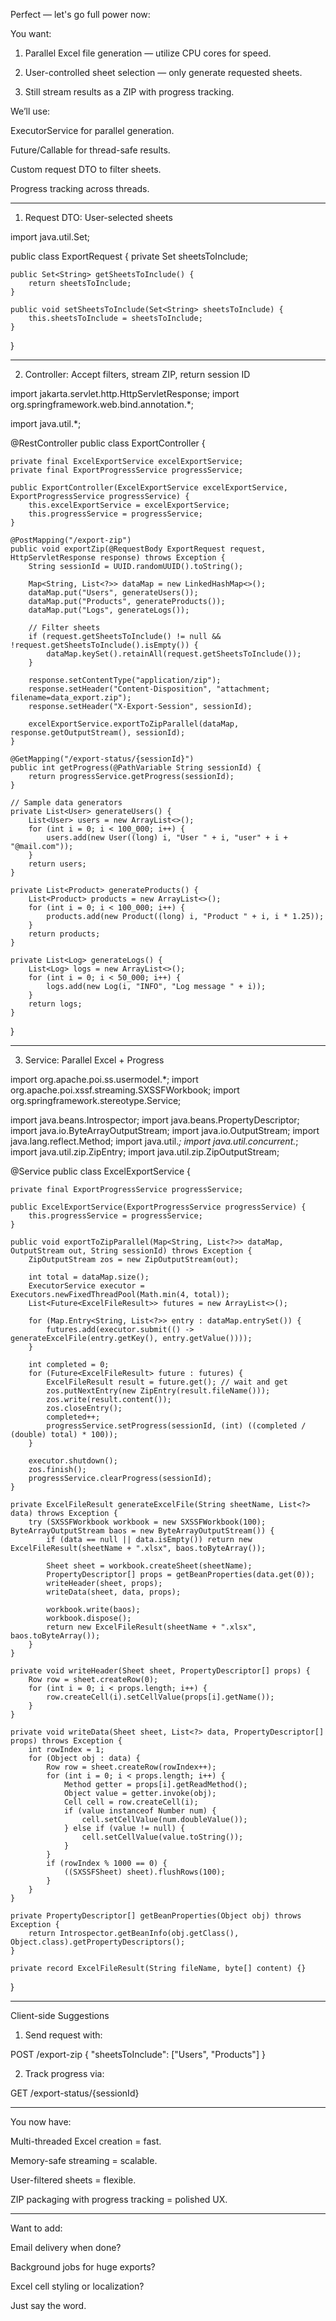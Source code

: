 Perfect — let's go full power now:

You want:

1. Parallel Excel file generation — utilize CPU cores for speed.


2. User-controlled sheet selection — only generate requested sheets.


3. Still stream results as a ZIP with progress tracking.



We’ll use:

ExecutorService for parallel generation.

Future/Callable for thread-safe results.

Custom request DTO to filter sheets.

Progress tracking across threads.



---

1. Request DTO: User-selected sheets

import java.util.Set;

public class ExportRequest {
    private Set<String> sheetsToInclude;

    public Set<String> getSheetsToInclude() {
        return sheetsToInclude;
    }

    public void setSheetsToInclude(Set<String> sheetsToInclude) {
        this.sheetsToInclude = sheetsToInclude;
    }
}


---

2. Controller: Accept filters, stream ZIP, return session ID

import jakarta.servlet.http.HttpServletResponse;
import org.springframework.web.bind.annotation.*;

import java.util.*;

@RestController
public class ExportController {

    private final ExcelExportService excelExportService;
    private final ExportProgressService progressService;

    public ExportController(ExcelExportService excelExportService, ExportProgressService progressService) {
        this.excelExportService = excelExportService;
        this.progressService = progressService;
    }

    @PostMapping("/export-zip")
    public void exportZip(@RequestBody ExportRequest request, HttpServletResponse response) throws Exception {
        String sessionId = UUID.randomUUID().toString();

        Map<String, List<?>> dataMap = new LinkedHashMap<>();
        dataMap.put("Users", generateUsers());
        dataMap.put("Products", generateProducts());
        dataMap.put("Logs", generateLogs());

        // Filter sheets
        if (request.getSheetsToInclude() != null && !request.getSheetsToInclude().isEmpty()) {
            dataMap.keySet().retainAll(request.getSheetsToInclude());
        }

        response.setContentType("application/zip");
        response.setHeader("Content-Disposition", "attachment; filename=data_export.zip");
        response.setHeader("X-Export-Session", sessionId);

        excelExportService.exportToZipParallel(dataMap, response.getOutputStream(), sessionId);
    }

    @GetMapping("/export-status/{sessionId}")
    public int getProgress(@PathVariable String sessionId) {
        return progressService.getProgress(sessionId);
    }

    // Sample data generators
    private List<User> generateUsers() {
        List<User> users = new ArrayList<>();
        for (int i = 0; i < 100_000; i++) {
            users.add(new User((long) i, "User " + i, "user" + i + "@mail.com"));
        }
        return users;
    }

    private List<Product> generateProducts() {
        List<Product> products = new ArrayList<>();
        for (int i = 0; i < 100_000; i++) {
            products.add(new Product((long) i, "Product " + i, i * 1.25));
        }
        return products;
    }

    private List<Log> generateLogs() {
        List<Log> logs = new ArrayList<>();
        for (int i = 0; i < 50_000; i++) {
            logs.add(new Log(i, "INFO", "Log message " + i));
        }
        return logs;
    }
}


---

3. Service: Parallel Excel + Progress

import org.apache.poi.ss.usermodel.*;
import org.apache.poi.xssf.streaming.SXSSFWorkbook;
import org.springframework.stereotype.Service;

import java.beans.Introspector;
import java.beans.PropertyDescriptor;
import java.io.ByteArrayOutputStream;
import java.io.OutputStream;
import java.lang.reflect.Method;
import java.util.*;
import java.util.concurrent.*;
import java.util.zip.ZipEntry;
import java.util.zip.ZipOutputStream;

@Service
public class ExcelExportService {

    private final ExportProgressService progressService;

    public ExcelExportService(ExportProgressService progressService) {
        this.progressService = progressService;
    }

    public void exportToZipParallel(Map<String, List<?>> dataMap, OutputStream out, String sessionId) throws Exception {
        ZipOutputStream zos = new ZipOutputStream(out);

        int total = dataMap.size();
        ExecutorService executor = Executors.newFixedThreadPool(Math.min(4, total));
        List<Future<ExcelFileResult>> futures = new ArrayList<>();

        for (Map.Entry<String, List<?>> entry : dataMap.entrySet()) {
            futures.add(executor.submit(() -> generateExcelFile(entry.getKey(), entry.getValue())));
        }

        int completed = 0;
        for (Future<ExcelFileResult> future : futures) {
            ExcelFileResult result = future.get(); // wait and get
            zos.putNextEntry(new ZipEntry(result.fileName()));
            zos.write(result.content());
            zos.closeEntry();
            completed++;
            progressService.setProgress(sessionId, (int) ((completed / (double) total) * 100));
        }

        executor.shutdown();
        zos.finish();
        progressService.clearProgress(sessionId);
    }

    private ExcelFileResult generateExcelFile(String sheetName, List<?> data) throws Exception {
        try (SXSSFWorkbook workbook = new SXSSFWorkbook(100); ByteArrayOutputStream baos = new ByteArrayOutputStream()) {
            if (data == null || data.isEmpty()) return new ExcelFileResult(sheetName + ".xlsx", baos.toByteArray());

            Sheet sheet = workbook.createSheet(sheetName);
            PropertyDescriptor[] props = getBeanProperties(data.get(0));
            writeHeader(sheet, props);
            writeData(sheet, data, props);

            workbook.write(baos);
            workbook.dispose();
            return new ExcelFileResult(sheetName + ".xlsx", baos.toByteArray());
        }
    }

    private void writeHeader(Sheet sheet, PropertyDescriptor[] props) {
        Row row = sheet.createRow(0);
        for (int i = 0; i < props.length; i++) {
            row.createCell(i).setCellValue(props[i].getName());
        }
    }

    private void writeData(Sheet sheet, List<?> data, PropertyDescriptor[] props) throws Exception {
        int rowIndex = 1;
        for (Object obj : data) {
            Row row = sheet.createRow(rowIndex++);
            for (int i = 0; i < props.length; i++) {
                Method getter = props[i].getReadMethod();
                Object value = getter.invoke(obj);
                Cell cell = row.createCell(i);
                if (value instanceof Number num) {
                    cell.setCellValue(num.doubleValue());
                } else if (value != null) {
                    cell.setCellValue(value.toString());
                }
            }
            if (rowIndex % 1000 == 0) {
                ((SXSSFSheet) sheet).flushRows(100);
            }
        }
    }

    private PropertyDescriptor[] getBeanProperties(Object obj) throws Exception {
        return Introspector.getBeanInfo(obj.getClass(), Object.class).getPropertyDescriptors();
    }

    private record ExcelFileResult(String fileName, byte[] content) {}
}


---

Client-side Suggestions

1. Send request with:



POST /export-zip
{
  "sheetsToInclude": ["Users", "Products"]
}

2. Track progress via:



GET /export-status/{sessionId}


---

You now have:

Multi-threaded Excel creation = fast.

Memory-safe streaming = scalable.

User-filtered sheets = flexible.

ZIP packaging with progress tracking = polished UX.



---

Want to add:

Email delivery when done?

Background jobs for huge exports?

Excel cell styling or localization?


Just say the word.

